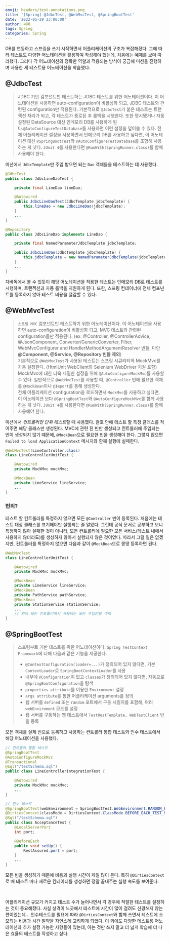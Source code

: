 ```yaml
---
emoji: headers/test-annotations.png
title: '[Spring] @JdbcTest, @WebMvcTest, @SpringBootTest'
date: '2022-05-29 23:00:00'
author: 써머
tags: Spring
categories: Spring
---
```


DB를 연동하고 스프링을 쓰기 시작하면서 어플리케이션의 구조가 복잡해졌다. 그에 따라 테스트도 다양한 어노테이션을 활용하여 작성해야 했는데, 처음에는 예제를 보며 따라했다. 그러다 각 어노테이션의 정확한 역할과 적용되는 방식이 궁금해 미션을 진행하며 사용한 세 테스트용 어노테이션을 학습했다.  

## @JdbcTest  

> JDBC 기반 컴포넌트만 테스트하는 JDBC 테스트를 위한 어노테이션이다. 이 어노테이션을 사용하면 auto-configuration이 비활성화 되고, JDBC 테스트와 관련된 configuration만 적용된다. 기본적으로 `@JdbcTest`가 붙은 테스트는 트랜젝션 처리가 되고, 각 테스트가 죵로된 후 롤백을 시행한다. 또한 명시됐거나 자동 설정된 DataSource 대신 인메모리 DB를 사용하게 된다.`@AutoConfigureTestDatabase`를 사용하면 이런 설정을 덮어쓸 수 있다.  <!--more-->
> 전체 어플리케이션 설정을 사용하면서 인메모리 DB를 사용하고 싶다면, 이 어노테이션 대신 `@SpringBootTest`와 `@AutoConfigureTestDatabase`를 조합해 사용하는 게 낫다. `JUnit 4`를 사용한다면 `@RunWith(SpringRunner.class)`를 함께 사용해야 한다.  

미션에서 `JdbcTemplate`만 주입 받으면 되는 `Dao` 객체들을 테스트하는 데 사용했다.   

```java
@JdbcTest
public class JdbcLineDaoTest {

    private final LineDao lineDao;

    @Autowired
    public JdbcLineDaoTest(JdbcTemplate jdbcTemplate) {
        this.lineDao = new JdbcLineDao(jdbcTemplate);
    }
    ...
}

@Repository
public class JdbcLineDao implements LineDao {

    private final NamedParameterJdbcTemplate jdbcTemplate;

    public JdbcLineDao(JdbcTemplate jdbcTemplate) {
        this.jdbcTemplate = new NamedParameterJdbcTemplate(jdbcTemplate);
    }
    ...
}
```  

자바독에서 볼 수 있듯이 해당 어노테이션을 적용한 테스트는 인메모리 DB로 테스트를 시행하며, 트랜젝션과 자동 롤백을 지원하게 된다. 또한, 스프링 컨테이너에 전체 컴포넌트를 등록하지 않아 테스트 비용을 절감할 수 있다.  


## @WebMvcTest  

> `스프링 MVC` 컴포넌트만 테스트하기 위한 어노테이션이다. 이 어노테이션을 사용하면 auto-configuration이 비활성화 되고, MVC 테스트와 관련된 configuration들만 적용된다. (ex. @Controller, @ControllerAdvice, @JsonComponent, Converter/GenericConverter, Filter, WebMvcConfigurer and HandlerMethodArgumentResolver 빈들, 다만 **@Component, @Service, @Repository 빈들 제외**)  
> 기본적으로 `@WebMvcTest`가 사용된 테스트는 스프링 시큐리티와 MockMvc를 자동 설정한다. (HtmlUnit WebClient와 Selenium WebDriver 지원 포함) MockMvc에 대한 더욱 세밀한 설정을 위해 `@AutoConfigureMockMvc`를 사용할 수 있다. 일반적으로 `@WebMvcTest`를 사용할 때, `@Controller` 빈에 필요한 객체를 `@MockBean`이나 `@Import`를 통해 생성한다.  
> 전체 어플리케이션 configuration을 로드하면서 `MockMvc`를 사용하고 싶다면, 이 어노테이션 보다 `@SpringBootTest`와 `@AutoConfigureMockMvc`를 함께 사용하는 게 낫다. `JUnit 4`를 사용한다면 `@RunWith(SpringRunner.class)`를 함께 사용해야 한다.  

미션에서 *컨트롤러만 단위 테스트*할 때 사용했다. 괄호 안에 테스트 할 특정 클래스를 적어주면 해당 클래스만 생성된다. MVC에 관련 된 빈만 생성되고 컨트롤러에 주입되는 빈이 생성되지 않기 떄문에, `@MockBean`으로 필요한 빈을 생성해야 한다. 그렇지 않으면 `Failed to load ApplicationContext` 메시지와 함께 실행에 실패한다.  


```java
@WebMvcTest(LineController.class)
class LineControllerUnitTest {

    @Autowired
    private MockMvc mockMvc;

    @MockBean
    private LineService lineService;
    ...
}
```

### 번외?  

테스트 할 컨트롤러를 특정하지 않으면 모든 `@Controller` 빈이 등록된다. 처음에는 테스트 대상 클래스를 표기해야만 실행되는 줄 알았다. 그런데 공식 문서로 공부하고 보니 특정하지 않아 실패한 것이 아니라, 모든 컨트롤러에 필요한 모든 서비스(테스트 내에서 사용하지 않더라도)를 생성하지 않아서 실행되지 않은 것이었다. 따라서 그럴 일은 없겠지만, 컨트롤러를 특정하지 않으면 다음과 같이 `@MockBean`으로 몽땅 등록하면 된다.  

```java
@WebMvcTest
class LineControllerUnitTest {

    @Autowired
    private MockMvc mockMvc;

    @MockBean
    private LineService lineService;
    @MockBean
    private PathService pathService;
    @MockBean
    private StationService stationService;
    ...
    // 외의 모든 컨트롤러에서 사용되는 모든 주입받을 객체  
}  
```

## @SpringBootTest  

> 스프링부트 기반 테스트를 위한 어노테이션이다. `Spring TestContext Framework`에 더해 다음과 같은 기능을 제공한다.  
> - `@ContextConfiguration(loader=...)`가 정의되어 있지 않다면, 기본 `ContextLoader`로 `SpringBootContextLoader`를 사용    
> - 내부에 `@Configuration`이 없고 `classes`가 정의되어 있지 않다면, 자동으로 `@SpringBootConfiguration`을 탐색   
> - `properties attribute`를 이용한 `Environment` 설정  
> - `args attribute`를 통한 어플리케이션 arguments를 정의  
> - 웹 서버를 `defined` 또는 `random` 포트에서 구동 시킬지를 포함해, 여러 `webEnviroment` 모드를 설정  
> - 웹 서버를 구동하는 웹 테스트에서 `TestRestTemplate, WebTestClient` 빈을 등록  

모든 객체를 실제 빈으로 등록하고 사용하는 컨트롤러 통합 테스트와 인수 테스트에서 해당 어노테이션을 사용했다.  

```java
// 컨트롤러 통합 테스트  
@SpringBootTest
@AutoConfigureMockMvc
@Transactional
@Sql("/testSchema.sql")
public class LineControllerIntegrationTest {

    @Autowired
    private MockMvc mockMvc;
    ...
}
``` 

```java
// 인수 테스트
@SpringBootTest(webEnvironment = SpringBootTest.WebEnvironment.RANDOM_PORT)
@DirtiesContext(classMode = DirtiesContext.ClassMode.BEFORE_EACH_TEST_METHOD)
@Sql("/testSchema.sql")
public class AcceptanceTest {
    @LocalServerPort
    int port;

    @BeforeEach
    public void setUp() {
        RestAssured.port = port;
    }
    ...
}
```

모든 빈을 생성하기 때문에 비용과 실행 시간이 제일 많이 든다. 특히 `@DirtiesContext`로 매 테스트 마다 새로운 컨테이너를 생성하면 정말 끝내주는 실행 속도를 보여준다.  

<br/>

어플리케이션 규모가 커지고 테스트 수가 늘어나면서 각 경우에 적절한 테스트를 설정하는 것이 중요해졌다. 사실 성격이 느긋해서 테스트에 시간이 많이 걸려도 신경쓰지 않는 편이었는데... 인수테스트를 필요에 따라 `@DirtiesContext`와 함께 쓰면서 테스트에 소모되는 비용과 시간 절약을 자연스레 고려하게 되었다. 이 외에도 다양한 테스트용 어노테이션과 추가 설정 가능한 사항들이 있는데, 아는 것만 쓰지 말고 더 넓게 학습해 더 나은 효율의 테스트를 작성하고 싶다.  

```toc
```
